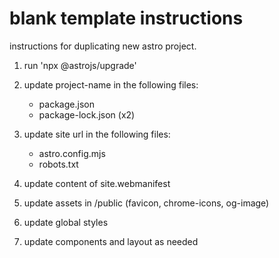 # blank template instructions

instructions for duplicating new astro project.

1. run 'npx @astrojs/upgrade'

2. update project-name in the following files:

   - package.json
   - package-lock.json (x2)

3. update site url in the following files:

   - astro.config.mjs
   - robots.txt

4. update content of site.webmanifest

5. update assets in /public (favicon, chrome-icons, og-image)

6. update global styles

7. update components and layout as needed

